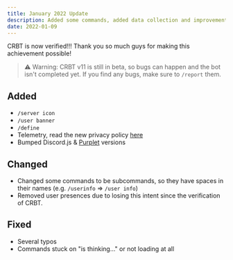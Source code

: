 ```yaml
---
title: January 2022 Update
description: Added some commands, added data collection and improvements in stability
date: 2022-01-09
---
```


CRBT is now verified!!! Thank you so much guys for making this achievement possible!

> ⚠ Warning: CRBT v11 is still in beta, so bugs can happen and the bot isn't completed yet.
> If you find any bugs, make sure to `/report` them.

## Added

- `/server icon`
- `/user banner`
- `/define`
- Telemetry, read the new privacy policy [here](/privacy)
- Bumped Discord.js & [Purplet](/purplet) versions

## Changed

- Changed some commands to be subcommands, so they have spaces in their names (e.g. `/userinfo` => `/user info`)
- Removed user presences due to losing this intent since the verification of CRBT.

## Fixed

- Several typos
- Commands stuck on "is thinking..." or not loading at all
